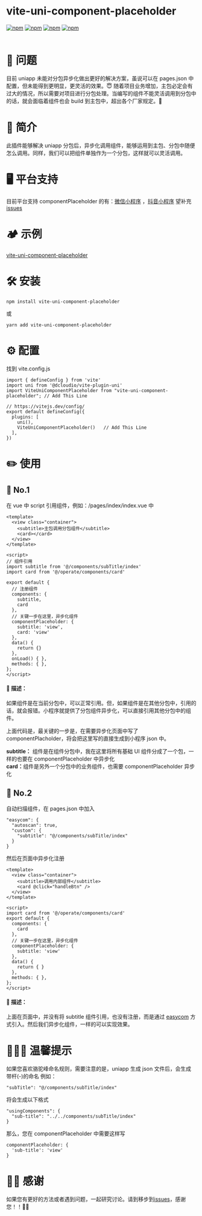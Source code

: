 # vite-uni-component-placeholder

[![npm](https://img.shields.io/npm/v/vite-uni-component-placeholder.svg)](https://www.npmjs.com/package/vite-uni-component-placeholder)
[![npm](https://img.shields.io/npm/dm/vite-uni-component-placeholder.svg)](https://www.npmjs.com/package/vite-uni-component-placeholder)
[![npm](https://img.shields.io/npm/dt/vite-uni-component-placeholder.svg)](https://www.npmjs.com/package/vite-uni-component-placeholder)
[![npm](https://img.shields.io/npm/l/vite-uni-component-placeholder.svg)](https://github.com/Yuzi-me/vite-uni-component-placeholder/issues)
<br/>
<br/>

# 🛟 问题

目前 uniapp 未能对分包异步化做出更好的解决方案，虽说可以在 pages.json 中配置，但未能得到更明显，更灵活的效果。😇 随着项目业务增加，主包必定会有过大的情况，所以需要对项目进行分包处理。当编写的组件不能灵活调用到分包中的话，就会面临着组件也会 build 到主包中，超出各个厂家规定。🚫

# 📖 简介

此插件能够解决 uniapp 分包后，异步化调用组件，能够运用到主包、分包中随便怎么调用。同样，我们可以把组件单独作为一个分包，这样就可以灵活调用。<br/>

# 🖥 平台支持

目前平台支持 componentPlaceholder 的有：<a href="https://developers.weixin.qq.com/miniprogram/dev/framework/custom-component/placeholder.html" target="_blank">微信小程序</a>
，<a href="https://developer.open-douyin.com/docs/resource/zh-CN/mini-app/develop/guide/basic-ability/subpackages/async/" target="_blank">抖音小程序</a> 望补充<a href="https://github.com/Yuzi-me/vite-uni-component-placeholder/issues" target="_blank">issues</a>

# 🏕 示例

<a href="https://github.com/Yuzi-me/vite-uni-component-placeholder" target="_blank">vite-uni-component-placeholder</a>

# 🛠 安装

```
npm install vite-uni-component-placeholder
```

或

```
yarn add vite-uni-component-placeholder
```

# ⚙️ 配置

找到 vite.config.js

```
import { defineConfig } from 'vite'
import uni from '@dcloudio/vite-plugin-uni'
import ViteUniComponentPlaceholder from "vite-uni-component-placeholder"; // Add This Line

// https://vitejs.dev/config/
export default defineConfig({
  plugins: [
    uni(),
    ViteUniComponentPlaceholder()   // Add This Line
  ],
})
```

# ✏️ 使用

## 🥇 No.1

在 vue 中 script 引用组件，例如：/pages/index/index.vue 中

```
<template>
  <view class="container">
    <subtitle>主包调用分包组件</subtitle>
    <card></card>
  </view>
</template>

<script>
// 组件引用
import subtitle from '@/components/subTitle/index'
import card from '@/operate/components/card'

export default {
  // 注册组件
  components: {
    subtitle,
    card
  },
  // 关键一步在这里，异步化组件
  componentPlaceholder: {
    subtitle: 'view',
    card: 'view'
  },
  data() {
    return {}
  },
  onLoad() { },
  methods: { },
};
</script>
```

#### 📌 描述：

如果组件是在当前分包中，可以正常引用。但，如果组件是在其他分包中，引用的话，就会报错。小程序就提供了分包组件异步化，可以直接引用其他分包中的组件。

上面代码是，最关键的一步是，在需要异步化页面中写了 componentPlacholder，将会把这里写的直接生成到小程序 json 中。

<b>subtitle：</b> 组件是在组件分包中，我在这里将所有基础 UI 组件分成了一个包，一样的也要在 componentPlaceholder 中异步化<br/>
<b>card：</b>组件是另外一个分包中的业务组件，也需要 componentPlaceholder 异步化

## 🥈 No.2

自动扫描组件，在 pages.json 中加入

```
"easycom": {
  "autoscan": true,
  "custom": {
    "subtitle": "@/components/subTitle/index"
  }
}
```

然后在页面中异步化注册

```
<template>
  <view class="container">
    <subtitle>调用内部组件</subtitle>
    <card @click="handleBtn" />
  </view>
</template>

<script>
import card from '@/operate/components/card'
export default {
  components: {
    card
  },
  // 关键一步在这里，异步化组件
  componentPlaceholder: {
    subtitle: 'view'
  },
  data() {
    return { }
  },
  methods: { },
};
</script>
```

#### 📌 描述：

上面在页面中，并没有将 subtitle 组件引用，也没有注册，而是通过 <a href="https://uniapp.dcloud.net.cn/collocation/pages.html#easycom" target="_blank">easycom</a> 方式引入。然后我们异步化组件，一样的可以实现效果。

# 🙋🏻‍♂️ 温馨提示

如果您喜欢骆驼峰命名规则，需要注意的是，uniapp 生成 json 文件后，会生成带杆(-)的命名
例如：

```
"subTitle": "@/components/subTitle/index"
```

将会生成以下格式

```
"usingComponents": {
  "sub-title": "../../components/subTitle/index"
}
```

那么，您在 componentPlaceholder 中需要这样写

```
componentPlaceholder: {
  'sub-title': 'view'
}
```

# 🤜🏻 感谢

如果您有更好的方法或者遇到问题，一起研究讨论。请到移步到<a href="https://github.com/Yuzi-me/vite-uni-component-placeholder/issues" target="_blank">issues</a>，感谢您！！🧑‍💻
